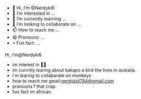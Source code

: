 - 👋 Hi, I’m @Nerdyki6
- 👀 I’m interested in ...
- 🌱 I’m currently learning ...
- 💞️ I’m looking to collaborate on ...
- 📫 How to reach me ...
- 😄 Pronouns: ...
- ⚡ Fun fact: ...

<!---
Nerdyki6/Nerdyki6 is a ✨ special ✨ repository because its `README.md` (this file) appears on your GitHub profile.
You can click the Preview link to take a look at your changes.
--->Hi, i'm@Nerdyki6
- im interest in 🥷🏾
- im currntly learing about kakapo a bird the lives in austalia.
- i'm learnig to collabarate on monkeys
- how to reach me gmail:nerdykid784@gmail.com
- pronouns f that crap.
- fun fact im african.
